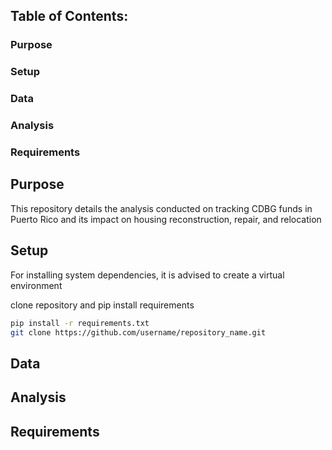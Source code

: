 
## Table of Contents:
### Purpose <br>
### Setup <br>
### Data <br>
### Analysis <br>
### Requirements <br>


## Purpose
This repository details the analysis conducted on tracking CDBG funds in Puerto Rico and its impact on housing reconstruction, repair, and relocation




## Setup
For installing system dependencies, it is advised to create a virtual environment

clone repository and pip install requirements 
```bash
pip install -r requirements.txt
git clone https://github.com/username/repository_name.git
```

## Data


## Analysis


## Requirements


